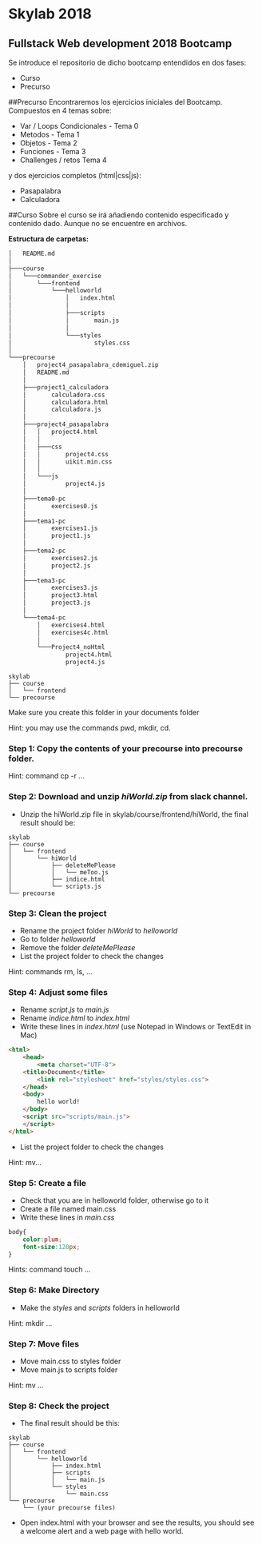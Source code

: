 # Skylab 2018

## Fullstack Web development 2018 Bootcamp

Se introduce el repositorio de dicho bootcamp entendidos en dos fases:
- Curso
- Precurso

##Precurso
Encontraremos los ejercicios iniciales del Bootcamp. Compuestos en 4 temas sobre:
- Var / Loops Condicionales - Tema 0
- Metodos - Tema 1
- Objetos - Tema 2
- Funciones - Tema 3
- Challenges / retos Tema 4

y dos ejercicios completos (html|css|js):
- Pasapalabra
- Calculadora

##Curso
Sobre el curso se irá añadiendo contenido especificado y contenido dado. Aunque no se encuentre en archivos.


**Estructura de carpetas:**
```sh
│   README.md
│
├───course
│   └───commander_exercise
│       └───frontend
│           └───helloworld
│               │   index.html
│               │
│               ├───scripts
│               │       main.js
│               │
│               └───styles
│                       styles.css
│
└───precourse
    │   project4_pasapalabra_cdemiguel.zip
    │   README.md
    │
    ├───project1_calculadora
    │       calculadora.css
    │       calculadora.html
    │       calculadora.js
    │
    ├───project4_pasapalabra
    │   │   project4.html
    │   │
    │   ├───css
    │   │       project4.css
    │   │       uikit.min.css
    │   │
    │   └───js
    │           project4.js
    │
    ├───tema0-pc
    │       exercises0.js
    │
    ├───tema1-pc
    │       exercises1.js
    │       project1.js
    │
    ├───tema2-pc
    │       exercises2.js
    │       project2.js
    │
    ├───tema3-pc
    │       exercises3.js
    │       project3.html
    │       project3.js
    │
    └───tema4-pc
        │   exercises4.html
        │   exercises4c.html
        │
        └───Project4_noHtml
                project4.html
                project4.js
```


```
skylab
├── course
│   └── frontend
└── precourse
```

Make sure you create this folder in your documents folder 

Hint: you may use the commands pwd, mkdir, cd.

### **Step 1**: Copy the contents of your precourse into precourse folder.

Hint: command cp -r ...

### **Step 2**: Download and unzip *hiWorld.zip* from slack channel.

- Unzip the hiWorld.zip file in skylab/course/frontend/hiWorld, the final result should be:

```
skylab
├── course
│   └── frontend
│       └── hiWorld
│           ├── deleteMePlease
│           │   └── meToo.js
│           ├── indice.html
│           └── scripts.js
└── precourse
```

### **Step 3**: Clean the project

- Rename the project folder *hiWorld* to *helloworld*
- Go to folder *helloworld*
- Remove the folder *deleteMePlease* 
- List the project folder to check the changes

Hint: commands rm, ls, ...

### **Step 4**: Adjust some files 

- Rename *script.js* to *main.js*
- Rename *indice.html* to *index.html* 
- Write these lines in *index.html* (use Notepad in Windows or TextEdit in Mac)

```html
<html>
    <head>
        <meta charset="UTF-8">
    <title>Document</title>
        <link rel="stylesheet" href="styles/styles.css">
    </head>
    <body>
        hello world!
    </body>
    <script src="scripts/main.js">
    </script>
</html>
```

- List the project folder to check the changes

Hint: mv...

### **Step 5**: Create a file

- Check that you are in helloworld folder, otherwise go to it
- Create a file named main.css
- Write these lines in *main.css* 

```css
body{
    color:plum;
    font-size:120px;
}
```

Hints: command touch ...

### **Step 6**: Make Directory

- Make the *styles* and *scripts* folders in helloworld

Hint: mkdir ...

### **Step 7**: Move files

- Move main.css to styles folder
- Move main.js to scripts folder

Hint: mv ...

### **Step 8**: Check the project

- The final result should be this:

```
skylab
├── course
│   └── frontend
│       └── helloworld
│           ├── index.html
│           ├── scripts
│           │   └── main.js
│           └── styles
│               └── main.css
└── precourse
    └── (your precourse files)
```

- Open index.html with your browser and see the results, you should see a welcome alert and a web page with hello world.
